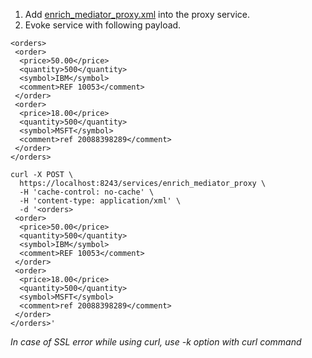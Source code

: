 1. Add [enrich_mediator_proxy.xml](enrich_mediator_proxy.xml) into the proxy service.
2. Evoke service with following payload.
```
<orders>
 <order>
  <price>50.00</price>
  <quantity>500</quantity>
  <symbol>IBM</symbol>
  <comment>REF 10053</comment>
 </order>
 <order>
  <price>18.00</price>
  <quantity>500</quantity>
  <symbol>MSFT</symbol>
  <comment>ref 20088398289</comment>
 </order>
</orders>
```

```
curl -X POST \
  https://localhost:8243/services/enrich_mediator_proxy \
  -H 'cache-control: no-cache' \
  -H 'content-type: application/xml' \
  -d '<orders>
 <order>
  <price>50.00</price>
  <quantity>500</quantity>
  <symbol>IBM</symbol>
  <comment>REF 10053</comment>
 </order>
 <order>
  <price>18.00</price>
  <quantity>500</quantity>
  <symbol>MSFT</symbol>
  <comment>ref 20088398289</comment>
 </order>
</orders>'
```
<i>In case of SSL error while using curl, use -k option with curl command</i>